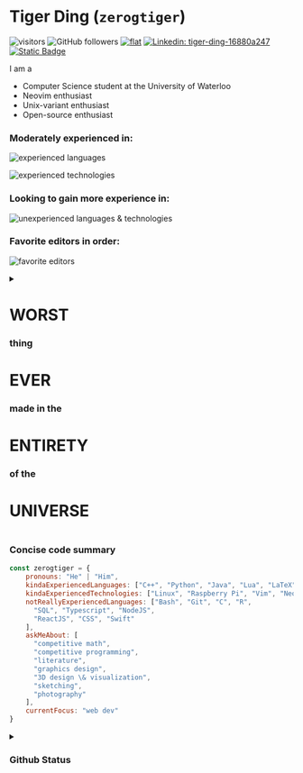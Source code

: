 # Tiger Ding (`zerogtiger`)

![visitors](https://vbr.wocr.tk/badge?page_id=zerogtiger.zerogtiger&color=57bd57)  ![GitHub followers](https://img.shields.io/github/followers/zerogtiger?label=Follow&style=social)  [![flat](https://dcbadge.vercel.app/api/shield/711020280826298440&?style=flat-square)](https://www.discordapp.com/users/711020280826298440)  [![Linkedin: tiger-ding-16880a247](https://img.shields.io/badge/-Tiger_Ding-blue?style=flat-square&logo=Linkedin&logoColor=white&link=https://www.linkedin.com/in/tiger-ding-16880a247/)](https://www.linkedin.com/in/tiger-ding-16880a247/)  [![Static Badge](https://img.shields.io/badge/Gmail-sighuponly%40gmail.com-red?logo=gmail
)](mailto:sighuponly@gmail.com)


I am a
* Computer Science student at the University of Waterloo
* Neovim enthusiast
* Unix-variant enthusiast
* Open-source enthusiast

### Moderately experienced in:

![experienced languages](https://skillicons.dev/icons?i=cpp,py,java,lua,html,css,js&theme=dark)

![experienced technologies](https://skillicons.dev/icons?i=linux,raspberrypi,vim,neovim,blender,md,latex&theme=light)

### Looking to gain more experience in:

![unexperienced languages & technologies](https://skillicons.dev/icons?i=bash,git,docker,c,r,mysql,ts,nodejs,react,html,css,swift&theme=dark)

### Favorite editors in order:

![favorite editors](https://skillicons.dev/icons?i=neovim,vim,idea,eclipse&theme=light)

<details>
  <summary><h1>WORST</h1> <h3>thing</h3> <h1>EVER</h1> <h3>made in the </h3> <h1>ENTIRETY</h1> <h3>of the</h3> <h1>UNIVERSE</h1></summary>
  
  ![garbage](https://skillicons.dev/icons?i=vscode&theme=dark)  
</details>

### Concise code summary
```javascript
const zerogtiger = {
    pronouns: "He" | "Him",
    kindaExperiencedLanguages: ["C++", "Python", "Java", "Lua", "LaTeX", "Markdown", "HTML", "CSS", "Javascript"],
    kindaExperiencedTechnologies: ["Linux", "Raspberry Pi", "Vim", "Neovim", "Blender"],
    notReallyExperiencedLanguages: ["Bash", "Git", "C", "R",
      "SQL", "Typescript", "NodeJS",
      "ReactJS", "CSS", "Swift"
    ],
    askMeAbout: [
      "competitive math",
      "competitive programming",
      "literature",
      "graphics design",
      "3D design \& visualization",
      "sketching",
      "photography"
    ],
    currentFocus: "web dev"
}
```

<details>
  <summary><h3>Github Status</h3></summary>
  <img src="https://github-readme-stats.vercel.app/api?username=zerogtiger&show_icons=true&theme=graywhite&count_private=true&include_all_commits=true" height="160">
  <img src="https://github-readme-streak-stats.herokuapp.com/?user=zerogtiger&theme=graywhite&include_all_commits=true&count_private=true" height="160"><br>
  <img src="https://github-readme-stats.vercel.app/api/top-langs/?username=zerogtiger&langs_count=8&theme=graywhite"><br>
</details>


